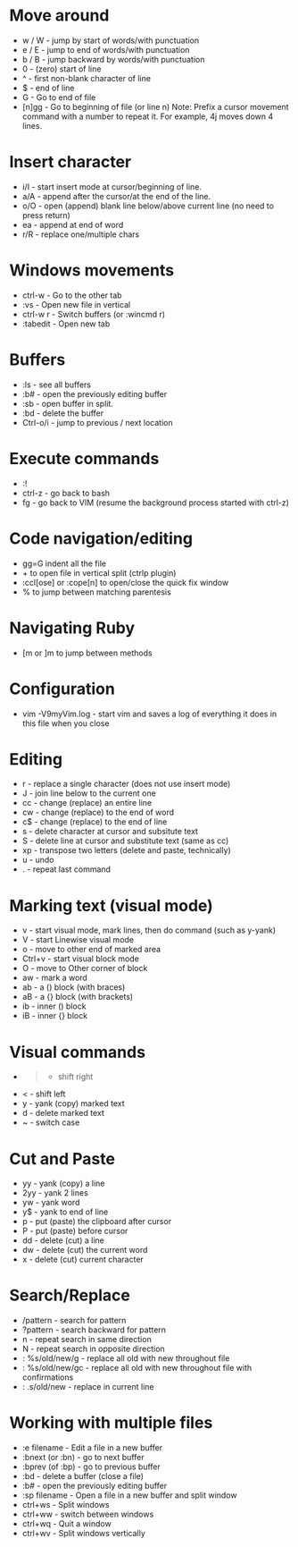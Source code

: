 # Move around
* w / W - jump by start of words/with punctuation
* e / E - jump to end of words/with punctuation
* b / B - jump backward by words/with punctuation
* 0 - (zero) start of line
* ^ - first non-blank character of line
* $ - end of line
* G - Go to end of file
* [n]gg - Go to beginning of file (or line n)
Note: Prefix a cursor movement command with a number to repeat it. For example, 4j moves down 4 lines.

# Insert character
* i/I - start insert mode at cursor/beginning of line.
* a/A - append after the cursor/at the end of the line.
* o/O - open (append) blank line below/above current line (no need to press return)
* ea - append at end of word
* r/R - replace one/multiple chars

# Windows movements
* ctrl-w <direction> - Go to the other tab
* :vs <filename> - Open new file in vertical
* ctrl-w r - Switch buffers (or :wincmd r)
* :tabedit <filename> - Open new tab

# Buffers
* :ls - see all buffers
* :b# - open the previously editing buffer
* :sb<num> - open buffer in split.
* :bd - delete the buffer
* Ctrl-o/i - jump to previous / next location

# Execute commands
* :! <your command string>
* ctrl-z - go back to bash
* fg <id> - go back to VIM (resume the background process started with ctrl-z)

# Code navigation/editing
* gg=G indent all the file
* <ctrl-p> + <ctrl-v> to open file in vertical split (ctrlp plugin)
* :ccl[ose] or :cope[n] to open/close the quick fix window
* % to jump between matching parentesis

# Navigating Ruby
* [m or ]m to jump between methods

# Configuration
* vim -V9myVim.log - start vim and saves a log of everything it does in this file when you close

# Editing
* r - replace a single character (does not use insert mode)
* J - join line below to the current one
* cc - change (replace) an entire line
* cw - change (replace) to the end of word
* c$ - change (replace) to the end of line
* s - delete character at cursor and subsitute text
* S - delete line at cursor and substitute text (same as cc)
* xp - transpose two letters (delete and paste, technically)
* u - undo
* . - repeat last command

# Marking text (visual mode)
* v - start visual mode, mark lines, then do command (such as y-yank)
* V - start Linewise visual mode
* o - move to other end of marked area
* Ctrl+v - start visual block mode
* O - move to Other corner of block
* aw - mark a word
* ab - a () block (with braces)
* aB - a {} block (with brackets)
* ib - inner () block
* iB - inner {} block

# Visual commands
* > - shift right
* < - shift left
* y - yank (copy) marked text
* d - delete marked text
* ~ - switch case

# Cut and Paste
* yy - yank (copy) a line
* 2yy - yank 2 lines
* yw - yank word
* y$ - yank to end of line
* p - put (paste) the clipboard after cursor
* P - put (paste) before cursor
* dd - delete (cut) a line
* dw - delete (cut) the current word
* x - delete (cut) current character

# Search/Replace
* /pattern - search for pattern
* ?pattern - search backward for pattern
* n - repeat search in same direction
* N - repeat search in opposite direction
* : %s/old/new/g - replace all old with new throughout file
* : %s/old/new/gc - replace all old with new throughout file with confirmations
* : .s/old/new - replace in current line

# Working with multiple files
* :e filename - Edit a file in a new buffer
* :bnext (or :bn) - go to next buffer
* :bprev (of :bp) - go to previous buffer
* :bd - delete a buffer (close a file)
* :b# - open the previously editing buffer
* :sp filename - Open a file in a new buffer and split window
* ctrl+ws - Split windows
* ctrl+ww - switch between windows
* ctrl+wq - Quit a window
* ctrl+wv - Split windows vertically

